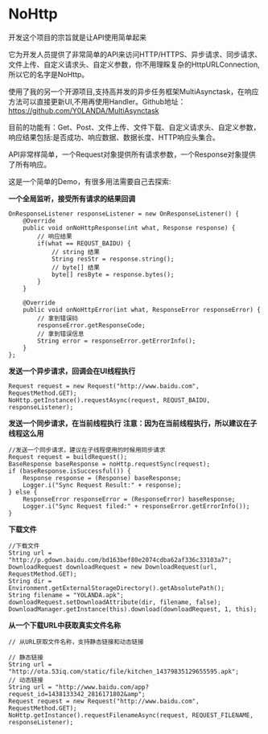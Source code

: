 # NoHttp
开发这个项目的宗旨就是让API使用简单起来

它为开发人员提供了非常简单的API来访问HTTP/HTTPS、异步请求、同步请求、文件上传、自定义请求头、自定义参数，你不用理睬复杂的HttpURLConnection,所以它的名字是NoHttp。

使用了我的另一个开源项目,支持高并发的异步任务框架MultiAsynctask，在响应方法可以直接更新UI,不用再使用Handler。Github地址：https://github.com/Y0LANDA/MultiAsynctask

目前的功能有：Get、Post、文件上传、文件下载、自定义请求头、自定义参数，响应结果包括:是否成功、响应数据、数据长度、HTTP响应头集合。

API非常样简单，一个Request对象提供所有请求参数，一个Response对象提供了所有响应。

这是一个简单的Demo，有很多用法需要自己去探索:

**一个全局监听，接受所有请求的结果回调**
```
OnResponseListener responseListener = new OnResponseListener() {
	@Override
	public void onNoHttpResponse(int what, Response response) {
		// 响应结果
		if(what == REQUST_BAIDU) {
			// string 结果
			String resStr = response.string();
			// byte[] 结果
			byte[] resByte = response.bytes();
		}
	}

	@Override
	public void onNoHttpError(int what, ResponseError responseError) {
		// 拿到错误码
		responseError.getResponseCode;
		// 拿到错误信息
		String error = responseError.getErrorInfo();
	}
};
```

**发送一个异步请求，回调会在UI线程执行**
```
Request request = new Request("http://www.baidu.com", RequestMethod.GET);
NoHttp.getInstance().requestAsync(request, REQUST_BAIDU, responseListener);
```

**发送一个同步请求，在当前线程执行**
**注意：因为在当前线程执行，所以建议在子线程这么用**
```
//发送一个同步请求，建议在子线程使用的时候用同步请求
Request request = buildRequest();
BaseResponse baseResponse = noHttp.requestSync(request);
if (baseResponse.isSuccessful()) {
	Response response = (Response) baseResponse;
	Logger.i("Sync Request Result:" + response);
} else {
	ResponseError responseError = (ResponseError) baseResponse;
	Logger.i("Sync Request filed:" + responseError.getErrorInfo());
}
```

**下载文件**
```
//下载文件
String url = "http://p.gdown.baidu.com/bd163bef80e2074cdba62af336c33103a7";
DownloadRequest downloadRequest = new DownloadRequest(url, RequestMethod.GET);
String dir = Environment.getExternalStorageDirectory().getAbsolutePath();
String filename = "YOLANDA.apk";
downloadRequest.setDownloadAttribute(dir, filename, false);
DownloadManager.getInstance(this).download(downloadRequest, 1, this);
```

**从一个下载URL中获取真实文件名称**
```
// 从URL获取文件名称，支持静态链接和动态链接

// 静态链接
String url = "http://ota.53iq.com/static/file/kitchen_14379835129655595.apk";
// 动态链接
String url = "http://www.baidu.com/app?request_id=1438133342_2816171802&amp";
Request request = new Request("http://www.baidu.com", RequestMethod.GET);
NoHttp.getInstance().requestFilenameAsync(request, REQUEST_FILENAME, responseListener);
```
